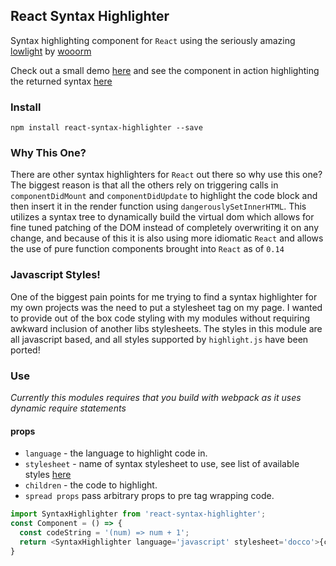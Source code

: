 ## React Syntax Highlighter

Syntax highlighting component for `React` using the seriously amazing <a href="https://github.com/wooorm/lowlight">lowlight</a> by <a href="https://github.com/wooorm">wooorm</a>

Check out a small demo <a href="http://conorhastings.com/react-syntax-highlighter/demo/">here</a> and see the component in action highlighting the returned syntax <a href="http://conorhastings.com/redux-test-recorder/demo/">here</a>

### Install

`npm install react-syntax-highlighter --save`

### Why This One?

There are other syntax highlighters for `React` out there so why use this one? The biggest reason is that all the others rely on triggering calls in `componentDidMount` and `componentDidUpdate` to highlight the code block and then insert it in the render function using `dangerouslySetInnerHTML`. This utilizes a syntax tree to dynamically build the virtual dom which allows for fine tuned patching of the DOM instead of completely overwriting it on any change, and because of this it is also using more idiomatic `React` and allows the use of pure function components brought into `React` as of `0.14`

### Javascript Styles!
One of the biggest pain points for me trying to find a syntax highlighter for my own projects was the need to put a stylesheet tag on my page. I wanted to provide out of the box code styling with my modules without requiring awkward inclusion of another libs stylesheets. The styles in this module are all javascript based, and all styles supported by `highlight.js` have been ported!

### Use

*Currently this modules requires that you build with webpack as it uses dynamic require statements*

#### props
* `language` - the language to highlight code in.
* `stylesheet` - name of syntax stylesheet to use, see list of available styles  <a href="https://github.com/conorhastings/react-syntax-highlighter/blob/master/AVAILABLE_STYLES.MD">here</a>
* `children` - the code to highlight.
* `spread props` pass arbitrary props to pre tag wrapping code. 

```js
import SyntaxHighlighter from 'react-syntax-highlighter';
const Component = () => {
  const codeString = '(num) => num + 1';
  return <SyntaxHighlighter language='javascript' stylesheet='docco'>{codeString}</SyntaxHighlighter>;  
}
```
